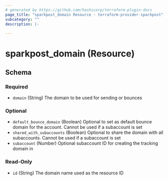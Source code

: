```yaml
---
# generated by https://github.com/hashicorp/terraform-plugin-docs
page_title: "sparkpost_domain Resource - terraform-provider-sparkpost"
subcategory: ""
description: |-
  
---
```


# sparkpost_domain (Resource)





<!-- schema generated by tfplugindocs -->
## Schema

### Required

- `domain` (String) The domain to be used for sending or bounces

### Optional

- `default_bounce_domain` (Boolean) Optional to set as default bounce domain for the account. Cannot be used if a subaccount is set
- `shared_with_subaccounts` (Boolean) Optional to share the domain with all subaccounts. Cannot be used if a subaccount is set
- `subaccount` (Number) Optional subaccount ID for creating the tracking domain in

### Read-Only

- `id` (String) The domain name used as the resource ID

